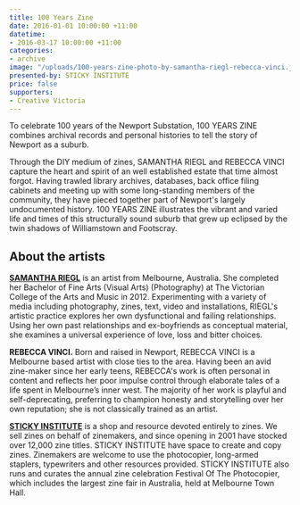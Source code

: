 ```yaml
---
title: 100 Years Zine
date: 2016-01-01 10:00:00 +11:00
datetime: 
- 2016-03-17 10:00:00 +11:00
categories:
- archive
image: "/uploads/100-years-zine-photo-by-samantha-riegl-rebecca-vinci.jpg"
presented-by: STICKY INSTITUTE
price: false
supporters:
- Creative Victoria
---
```


To celebrate 100 years of the Newport Substation, 100 YEARS ZINE combines archival records and personal histories to tell the story of Newport as a suburb.

Through the DIY medium of zines, SAMANTHA RIEGL and REBECCA VINCI capture the heart and spirit of an well established estate that time almost forgot. Having trawled library archives, databases, back office filing cabinets and meeting up with some long-standing members of the community, they have pieced together part of Newport's largely undocumented history. 100 YEARS ZINE illustrates the vibrant and varied life and times of this structurally sound suburb that grew up eclipsed by the twin shadows of Williamstown and Footscray.

## About the artists

[**SAMANTHA RIEGL**](http://www.samanthariegl.com) is an artist from Melbourne, Australia. She completed her Bachelor of Fine Arts (Visual Arts) (Photography) at The Victorian College of the Arts and Music in 2012. Experimenting with a variety of media including photography, zines, text, video and installations, RIEGL's artistic practice explores her own dysfunctional and failing relationships. Using her own past relationships and ex-boyfriends as conceptual material, she examines a universal experience of love, loss and bitter choices.

**REBECCA VINCI.** Born and raised in Newport, REBECCA VINCI is a Melbourne based artist with close ties to the area. Having been an avid zine-maker since her early teens, REBECCA's work is often personal in content and reflects her poor impulse control through elaborate tales of a life spent in Melbourne’s inner west. The majority of her work is playful and self-deprecating, preferring to champion honesty and storytelling over her own reputation; she is not classically trained as an artist.

[**STICKY INSTITUTE**](http://www.stickyinstitute.com/) is a shop and resource devoted entirely to zines. We sell zines on behalf of zinemakers, and since opening in 2001 have stocked over 12,000 zine titles. STICKY INSTITUTE have space to create and copy zines. Zinemakers are welcome to use the photocopier, long-armed staplers, typewriters and other resources provided. STICKY INSTITUTE also runs and curates the annual zine celebration Festival Of The Photocopier, which includes the largest zine fair in Australia, held at Melbourne Town Hall.
